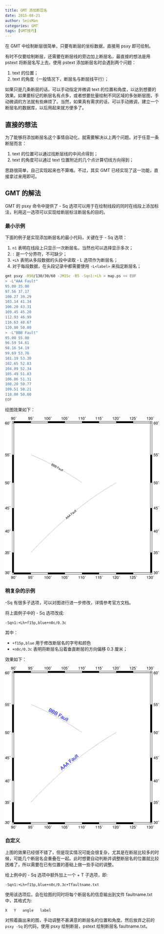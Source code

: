 ```yaml
---
title: GMT 添加断层名
date: 2015-08-21
author: SeisMan
categories: GMT
tags: [GMT技巧]
---
```


在 GMT 中绘制断层很简单，只要有断层的坐标数据，直接用 psxy 即可绘制。

有时不仅要绘制断层，还需要在断层线的旁边加上断层名，最直接的想法是用 pstext 将断层名写上去。使用 pstext 添加断层名时会遇到两个问题：

1.  text 的位置；
2.  text 的角度（一般情况下，断层名与断层线平行）；

如果只是几条断层的话，可以手动指定并微调 text 的位置和角度，以达到想要的效果。如果要标记的断层名有点多，或者想要批量绘制不同区域的多张断层图，手动微调的方法就有些麻烦了。当然，如果真有需求的话，可以手动微调，建立一个断层名的数据库，以后用起来就方便多了。

<!--more-->

## 直接的想法

为了能够将添加断层名这个事情自动化，就需要解决以上两个问题。对于任意一条断层而言：

1.  text 的位置可以通过找断层线的中间点得到；
2.  text 的角度可以通过 text 位置附近的几个点计算切线方向得到；

思路很简单，自己实现起来也不算难。不过，其实 GMT 已经实现了这一功能，直接拿过来用即可。

## GMT 的解法

GMT 的 psxy 命令中提供了 - Sq 选项可以用于在绘制线段的同时在线段上添加标注，利用这一选项可以实现给断层标注断层名的目的。

### 最小示例

下面的例子是实现添加断层名的最小代码，关键在于 - Sq 选项：

1.  `n1` 表明在线段上只显示一次断层名，当然也可以选择显示多次；
2.  `:` 是一个分界符，不可缺少；
3.  `+Lh` 表明从多段数据的头段中读取 - L 选项作为断层名；
4.  对于每段数据，在头段记录中都需要使用 `-L<label>` 来指定断层名；

``` bash
gmt psxy -R90/130/30/60 -JM15c -B5 -Sqn1:+Lh > map.ps << EOF
> -L"AAA Fault"
95.00 35.00
97.56 37.17
100.27 39.29
103.14 41.34
106.20 43.31
109.45 45.20
112.93 46.99
116.63 48.67
120.00 50.00
> -L"BBB Fault"
95.00 55.00
96.59 54.61
98.16 54.19
99.69 53.76
101.19 53.30
102.65 52.83
104.09 52.34
105.49 51.83
106.86 51.31
108.20 50.77
109.51 50.21
110.00 50.00
EOF
```

绘图效果如下：

![](/images/2015082101.png)

### 稍复杂的示例

-Sq 有很多子选项，可以对图进行进一步修改，详情参考官方文档。

将上面例子中的 - Sq 选项改成:

    -Sqn1:+Lh+f15p,blue+n0c/0.3c

其中：

-   `+f15p,blue` 用于修改断层名的字号和颜色
-   `+n0c/0.3c` 表明将断层名沿着垂直断层的方向偏移 0.3 厘米；

效果如下：

![](/images/2015082102.png)

### 自定义

上图的效果已经很不错了，但是现实情况可能会很复杂，尤其是在断层比较多的时候，可能几个断层名会重叠在一起。此时想要自动判断并调整断层名的位置就比较困难了，所以需要在已有位置的基础上做一些手动的调整。

给上例中的 - Sq 选项中额外加上一个 + T 子选项，即:

    -Sqn1:+Lh+f15p,blue+n0c/0.3c+Tfaultname.txt

使用该选项后，会在绘图的同时将每个断层名的信息输出到文件 faultname.txt 中，其格式为:

    X   Y   angle   label

对照着画出来的图，手动调整不甚满意的断层名的位置和角度。然后放弃之前的 `psxy -Sq` 的代码，使用 psxy 绘制断层，pstext 绘制断层名 faultname.txt。
